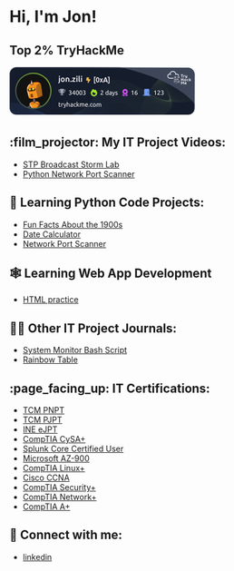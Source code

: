 <h1>Hi, I'm Jon! </h1>

<h2>Top 2% TryHackMe</h2>
<a href="https://tryhackme.com/r/p/jon.zili">
  <img src="https://raw.githubusercontent.com/jonzilinsky/pictures/main/jon.zili2.png" alt="tryhackme">
</a>

<h2>:film_projector: My IT Project Videos:</h2>

- [STP Broadcast Storm Lab](https://www.youtube.com/watch?v=SiQXdNe1ZKM)
- [Python Network Port Scanner](https://www.youtube.com/watch?v=LPwil17SHKY)

<h2>🐍 Learning Python Code Projects:</h2>

- [Fun Facts About the 1900s](https://github.com/jonzilinsky/fun_facts_1900s)
- [Date Calculator](https://github.com/jonzilinsky/datecalc.py)
- [Network Port Scanner](https://github.com/jonzilinsky/portscanner.py/tree/main)

<h2>🕸️ Learning Web App Development</h2>

- [HTML practice](https://github.com/jonzilinsky/html_practice_odin)

<h2>👨‍💻 Other IT Project Journals:</h2>

- [System Monitor Bash Script](https://github.com/jonzilinsky/Linux-System-Monitor-Script)
- [Rainbow Table](https://github.com/jonzilinsky/Rainbow-Table)
  
<h2>:page_facing_up: IT Certifications:</h2>

 - [TCM PNPT](https://github.com/jonzilinsky/pictures/blob/main/PNPT.png?raw=true) <br />
 - [TCM PJPT](https://github.com/jonzilinsky/pictures/blob/main/PJPT.png?raw=true) <br />
 - [INE eJPT](https://github.com/jonzilinsky/pictures/blob/main/ejpt.png?raw=true) <br />
 - [CompTIA CySA+](https://github.com/jonzilinsky/pictures/blob/main/Cysa+.png?raw=true) <br />
 - [Splunk Core Certified User](https://github.com/jonzilinsky/pictures/blob/main/Screenshot%20from%202024-10-17%2021-57-34.png?raw=true)  <br />
 - [Microsoft AZ-900](https://github.com/jonzilinsky/pictures/blob/main/az900.png?raw=true) <br /> 
 - [CompTIA Linux+](https://github.com/jonzilinsky/pictures/blob/main/linux+.png?raw=true) <br />
 - [Cisco CCNA](https://github.com/jonzilinsky/pictures/blob/main/ccnacert.png?raw=true) <br />
 - [CompTIA Security+](https://github.com/jonzilinsky/pictures/blob/main/Security+.png?raw=true) <br />
 - [CompTIA Network+](https://github.com/jonzilinsky/pictures/blob/main/Network+.png?raw=true)<br />
 - [CompTIA A+](https://github.com/jonzilinsky/pictures/blob/main/A%2B.png?raw=true)

<h2> 🤳 Connect with me:</h2>

 - [linkedin](https://www.linkedin.com/in/jonzilinsky/)


<!--
**jonzilinsky/jonzilinsky** is a ✨ _special_ ✨ repository because its `README.md` (this file) appears on your GitHub profile.

Here are some ideas to get you started:

- 🔭 I’m currently working on ...
- 🌱 I’m currently learning ...
- 👯 I’m looking to collaborate on ...
- 🤔 I’m looking for help with ...
- 💬 Ask me about ...
- 📫 How to reach me: ...
- 😄 Pronouns: ...
- ⚡ Fun fact: ...
-->
